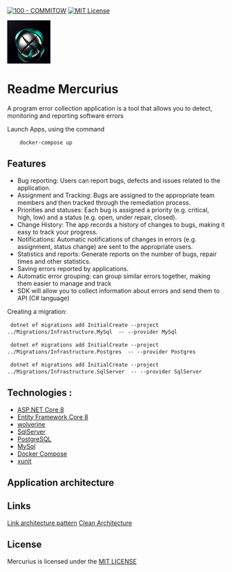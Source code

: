 [![100 - COMMITOW](https://img.shields.io/badge/100-COMMITOW-2ea44f)](https://100commitow.pl/)
[![MIT License](https://img.shields.io/badge/License-MIT-green.svg)](https://choosealicense.com/licenses/mit/)

![Logo](/images/logo.png)

# Readme Mercurius
A program error collection application is a tool that allows you to detect,
monitoring and reporting software errors

Launch Apps, using the command

```
    docker-compose up
```
## Features
- Bug reporting: Users can report bugs, defects and issues related to the application.
- Assignment and Tracking: Bugs are assigned to the appropriate team members and then tracked through the remediation process.
- Priorities and statuses: Each bug is assigned a priority (e.g. critical, high, low) and a status (e.g. open, under repair, closed).
- Change History: The app records a history of changes to bugs, making it easy to track your progress.
- Notifications: Automatic notifications of changes in errors (e.g. assignment, status change) are sent to the appropriate users.
- Statistics and reports: Generate reports on the number of bugs, repair times and other statistics.
- Saving errors reported by applications.
- Automatic error grouping: can group similar errors together, making them easier to manage and track
- SDK will allow you to collect information about errors and send them to API (C# language)

Creating a migration:

```
 dotnet ef migrations add InitialCreate --project ../Migrations/Infrastructure.MySql  -- --provider MySql
```
```
 dotnet ef migrations add InitialCreate --project ../Migrations/Infrastructure.Postgres  -- --provider Postgres
```
```
 dotnet ef migrations add InitialCreate --project ../Migrations/Infrastructure.SqlServer  -- --provider SqlServer
```

## Technologies :
* [ASP.NET Core 8](https://docs.microsoft.com/en-us/aspnet/core/introduction-to-aspnet-core)
* [Entity Framework Core 8](https://docs.microsoft.com/en-us/ef/core/)
* [wolverine](https://wolverine.netlify.app/)
* [SqlServer](Microsoft.EntityFrameworkCore.SqlServer)
* [PostgreSQL](Npgsql.EntityFrameworkCore.PostgreSQL)
* [MySql](Pomelo.EntityFrameworkCore.MySql)
* [Docker Compose](https://docs.docker.com/compose/)
* [xunit](https://xunit.net/)
## Application architecture

## Links
[Link architecture pattern](https://github.com/dotnet-architecture/eShopOnWeb)
[Clean Architecture](https://github.com/jasontaylordev/CleanArchitecture)




## License

Mercurius is licensed under the [MIT LICENSE](https://choosealicense.com/licenses/mit/) 
